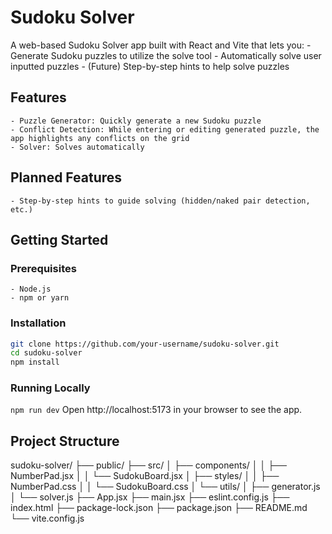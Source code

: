 # Sudoku Solver

A web-based Sudoku Solver app built with React and Vite that lets you: - Generate Sudoku puzzles to utilize the solve tool - Automatically solve user inputted puzzles - (Future) Step-by-step hints to help solve puzzles

## Features

    - Puzzle Generator: Quickly generate a new Sudoku puzzle
    - Conflict Detection: While entering or editing generated puzzle, the app highlights any conflicts on the grid
    - Solver: Solves automatically

## Planned Features

    - Step-by-step hints to guide solving (hidden/naked pair detection, etc.)

## Getting Started

### Prerequisites

    - Node.js
    - npm or yarn

### Installation

```bash
git clone https://github.com/your-username/sudoku-solver.git
cd sudoku-solver
npm install
```

### Running Locally

`npm run dev`
Open http://localhost:5173 in your browser to see the app.

## Project Structure

sudoku-solver/
├── public/
├── src/
│ ├── components/
│ │ ├── NumberPad.jsx
│ │ └── SudokuBoard.jsx
│ ├── styles/
│ │ ├── NumberPad.css
│ │ └── SudokuBoard.css
│ └── utils/
│ ├── generator.js
│ └── solver.js
├── App.jsx
├── main.jsx
├── eslint.config.js
├── index.html
├── package-lock.json
├── package.json
├── README.md
└── vite.config.js

